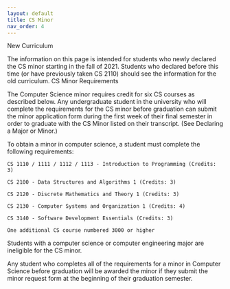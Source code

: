 ```yaml
---
layout: default
title: CS Minor
nav_order: 4
---
```


New Curriculum

The information on this page is intended for students who newly declared the CS minor starting in the fall of 2021.  Students who declared before this time (or have previously taken CS 2110) should see the information for the old curriculum.
CS Minor Requirements

The Computer Science minor requires credit for six CS courses as described below. Any undergraduate student in the university who will complete the requirements for the CS minor before graduation can submit the minor application form during the first week of their final semester in order to graduate with the CS Minor listed on their transcript.  (See Declaring a Major or Minor.)

To obtain a minor in computer science, a student must complete the following requirements:

    CS 1110 / 1111 / 1112 / 1113 - Introduction to Programming (Credits: 3)

    CS 2100 - Data Structures and Algorithms 1 (Credits: 3)

    CS 2120 - Discrete Mathematics and Theory 1 (Credits: 3)

    CS 2130 - Computer Systems and Organization 1 (Credits: 4)

    CS 3140 - Software Development Essentials (Credits: 3)

    One additional CS course numbered 3000 or higher

Students with a computer science or computer engineering major are ineligible for the CS minor.

Any student who completes all of the requirements for a minor in Computer Science before graduation will be awarded the minor if they submit the minor request form at the beginning of their graduation semester.